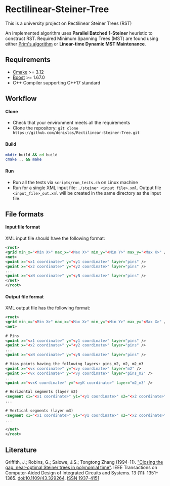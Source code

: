 # Rectilinear-Steiner-Tree

This is a university project on Rectilinear Steiner Trees (RST) 

An implemented algorithm uses **Parallel Batched 1-Steiner** heuristic to construct RST. Required Minimum Spanning Trees (MST) are found using either [Prim's algorithm](https://en.wikipedia.org/wiki/Prim%27s_algorithm) or **Linear-time Dynamic MST Maintenance**.

## Requirements
*   [Cmake](https://cmake.org/) >= 3.12
*   [Boost](https://www.boost.org/) >= 1.67.0
*   C++ Compiler supporting C++17 standard

## Workflow
#### Clone
*   Check that your environment meets all the requirements
*   Clone the repository: `git clone https://github.com/denislos/Rectilinear-Steiner-Tree.git`

#### Build

```bash
mkdir build && cd build
cmake .. && make
```

#### Run
*   Run all the tests via `scripts/run_tests.sh` on Linux machine
*   Run for a single XML input file: `./steiner <input file>.xml`. Output file `<input_file>_out.xml` will be created in the same directory as the input file.

## File formats
#### Input file format
XML input file should have the following format:

```XML
<root>
<grid min_x="<Min X>" max_x="<Max X>" min_y="<Min Y>" max_y="<Max X>" />
<net>
<point x="<x1 coordinate>" y="<y1 coordinate>" layer="pins" />
<point x="<x2 coordinate>" y="<y2 coordinate>" layer="pins" />
...
<point x="<xN coordinate>" y="<yN coordinate>" layer="pins" />
</net>
</root>
```

#### Output file format
XML output file has the following format:

```XML
<root>
<grid min_x="<Min X>" max_x="<Max X>" min_y="<Min Y>" max_y="<Max X>" />
<net>
  
# Pins
<point x="<x1 coordinate>" y="<y1 coordinate>" layer="pins" />
<point x="<x2 coordinate>" y="<y2 coordinate>" layer="pins" />
...
<point x="<xN coordinate>" y="<yN coordinate>" layer="pins" />

# Vias points having the following layers: pins_m2, m2, m2_m3
<point x="<vx coordinate>" y="<vy coordinate>" layer="m2" />
<point x="<vx coordinate>" y="<vy coordinate>" layer="pins_m2" />
...
<point x="<vxK coordinate>" y="<vyK coordinate>" layer="m2_m3" />

# Horizontal segments (layer m2)
<segment x1="<x1 coordinate>" y1="<y1 coordinate>" x2="<x2 coordinate>" y2="<y2 coordinate>" layer="m2" />
...
  
# Vertical segments (layer m3)
<segment x1="<x1 coordinate>" y1="<y1 coordinate>" x2="<x2 coordinate>" y2="<y2 coordinate>" layer="m3" />
...
  
</net>
</root>
```

## Literature
Griffith, J.; Robins, G.; Salowe, J.S.; Tongtong Zhang (1994-11). ["Closing the gap: near-optimal Steiner trees in polynomial time"](https://ieeexplore.ieee.org/document/329264). IEEE Transactions on Computer-Aided Design of Integrated Circuits and Systems. 13 (11): 1351–1365. [doi:10.1109/43.329264](https://ieeexplore.ieee.org/document/329264). [ISSN 1937-4151](https://www.worldcat.org/title/ieee-transactions-on-computer-aided-design-of-integrated-circuits-and-systems/oclc/1076422777)

